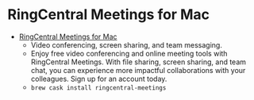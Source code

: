 # RingCentral Meetings for Mac
- [RingCentral Meetings for Mac](https://www.ringcentral.com/online-meetings/overview.html)
  -  Video conferencing, screen sharing, and team messaging.
  - Enjoy free video conferencing and online meeting tools with RingCentral Meetings. With file sharing, screen sharing, and team chat, you can experience more impactful collaborations with your colleagues. Sign up for an account today.
  - `brew cask install ringcentral-meetings`
